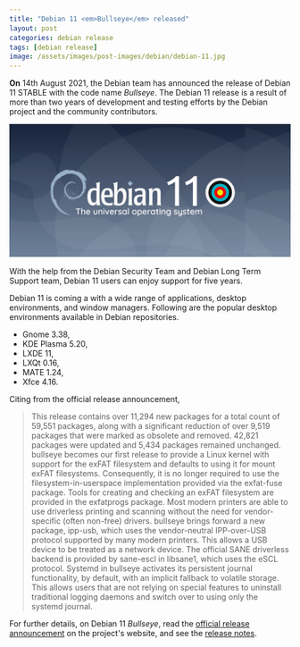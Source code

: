 ```yaml
---
title: "Debian 11 <em>Bullseye</em> released"
layout: post
categories: debian release
tags: [debian release]
image: /assets/images/post-images/debian/debian-11.jpg
---
```


**On** 14th August 2021, the Debian team has announced the release of Debian 11 STABLE with the code name *Bullseye*. The Debian 11 release is a result of more than two years of development and testing efforts by the Debian project and the community contributors.

![Debian 11 banner](/assets/images/post-images/debian/debian-11.jpg)

With the help from the Debian Security Team and Debian Long Term Support team, Debian 11 users can enjoy support for five years.

Debian 11 is coming a with a wide range of applications, desktop environments, and window managers. Following are the popular desktop environments available in Debian repositories.
- Gnome 3.38,
- KDE Plasma 5.20,
- LXDE 11,
- LXQt 0.16,
- MATE 1.24,
- Xfce 4.16.

Citing from the official release announcement,
> This release contains over 11,294 new packages for a total count of 59,551 packages, along with a significant reduction of over 9,519 packages that were marked as obsolete and removed. 42,821 packages were updated and 5,434 packages remained unchanged.
bullseye becomes our first release to provide a Linux kernel with support for the exFAT filesystem and defaults to using it for mount exFAT filesystems. Consequently, it is no longer required to use the filesystem-in-userspace implementation provided via the exfat-fuse package. Tools for creating and checking an exFAT filesystem are provided in the exfatprogs package.
Most modern printers are able to use driverless printing and scanning without the need for vendor-specific (often non-free) drivers. bullseye brings forward a new package, ipp-usb, which uses the vendor-neutral IPP-over-USB protocol supported by many modern printers. This allows a USB device to be treated as a network device. The official SANE driverless backend is provided by sane-escl in libsane1, which uses the eSCL protocol.
Systemd in bullseye activates its persistent journal functionality, by default, with an implicit fallback to volatile storage. This allows users that are not relying on special features to uninstall traditional logging daemons and switch over to using only the systemd journal.

For further details, on Debian 11 *Bullseye*, read the [official release announcement](https://www.debian.org/News/2021/20210814) on the project's website, and see the [release notes](https://www.debian.org/releases/bullseye/releasenotes).
